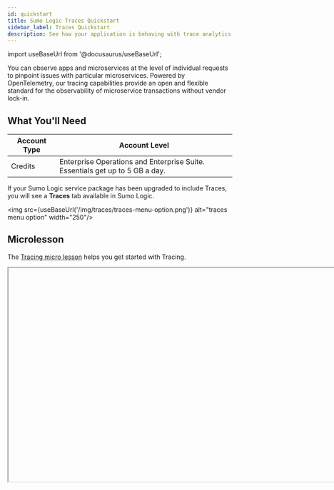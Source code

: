```yaml
---
id: quickstart
title: Sumo Logic Traces Quickstart
sidebar_label: Traces Quickstart
description: See how your application is behaving with trace analytics.
---
```


import useBaseUrl from '@docusaurus/useBaseUrl';

You can observe apps and microservices at the level of individual requests to pinpoint issues with particular microservices. Powered by OpenTelemetry, our tracing capabilities provide an open and flexible standard for the observability of microservice transactions without vendor lock-in.

## What You'll Need

| Account Type | Account Level |
|--|--|
| Credits | Enterprise Operations and Enterprise Suite. Essentials get up to 5 GB a day. |

If your Sumo Logic service package has been upgraded to include Traces, you will see a **Traces** tab available in Sumo Logic.

<img src={useBaseUrl('/img/traces/traces-menu-option.png')} alt="traces menu option" width="250"/>

## Microlesson

The [Tracing micro lesson](https://www.youtube.com/watch?v=BTqufvTJ4vE&list=PLuHsjJUxgM1fRFUzFZuQcZ2GCW-jtiOxa&index=33&t=37s) helps you get started with Tracing.

<Iframe url="https://www.youtube.com/embed/BTqufvTJ4vE"
        width="854px"
        height="480px"
        id="myId"
        className="video-container"
        display="initial"
        position="relative"
        allow="accelerometer; autoplay=1; clipboard-write; encrypted-media; gyroscope; picture-in-picture"
        allowfullscreen
        />

import Iframe from 'react-iframe';

Trace data is visualized through filtered trace lists and icicle charts allowing you to find and troubleshoot faulty transactions easily. See how easy it is to [view and investigate traces](view-and-investigate-traces.md).

Traces are collected with [SumoLogic Kubernetes Collection](https://github.com/open-telemetry/opentelemetry-collector) through an [HTTP Traces Source](get-started-transaction-tracing/http-traces-source.md). HTTP Trace Sources are set up automatically with Sumo Logic Kubernetes Collection version 1.1.0+. 

## Next Steps

See [Getting Started with Transaction Tracing](/docs/apm/traces/get-started-transaction-tracing) for details on how to set up your collection environment.
